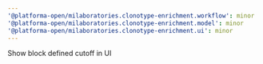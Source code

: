 ```yaml
---
'@platforma-open/milaboratories.clonotype-enrichment.workflow': minor
'@platforma-open/milaboratories.clonotype-enrichment.model': minor
'@platforma-open/milaboratories.clonotype-enrichment.ui': minor
---
```


Show block defined cutoff in UI
